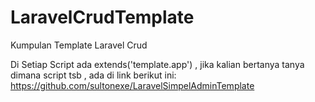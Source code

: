 # LaravelCrudTemplate
Kumpulan Template Laravel Crud 


Di Setiap Script ada extends('template.app') , jika kalian bertanya tanya dimana script tsb , ada di link berikut ini:
https://github.com/sultonexe/LaravelSimpelAdminTemplate
